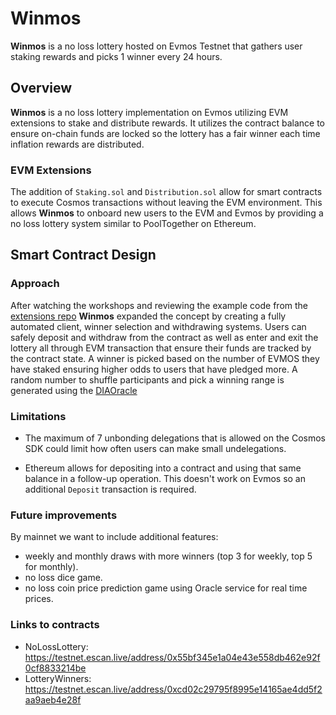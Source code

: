 
# Winmos

**Winmos** is a no loss lottery hosted on Evmos Testnet that gathers user staking rewards
and picks 1 winner every 24 hours.

## Overview

**Winmos** is a no loss lottery implementation on Evmos utilizing EVM extensions to stake 
and distribute rewards. It utilizes the contract balance to ensure on-chain funds are locked so
the lottery has a fair winner each time inflation rewards are distributed.

### EVM Extensions

The addition of `Staking.sol` and `Distribution.sol` allow for smart contracts to 
execute Cosmos transactions without leaving the EVM environment. This allows **Winmos** to
onboard new users to the EVM and Evmos by providing a no loss lottery system similar to
PoolTogether on Ethereum.

## Smart Contract Design

### Approach

After watching the workshops and reviewing the example code from the
[extensions repo](https://github.com/evmos/extensions/tree/main/examples/no-loss-lottery)
**Winmos** expanded the concept by creating a fully automated client, winner selection
and withdrawing systems. Users can safely deposit and withdraw from the contract as well as
enter and exit the lottery all through EVM transaction that ensure their funds are tracked
by the contract state. A winner is picked based on the number of EVMOS they have staked
ensuring higher odds to users that have pledged more. A random number to shuffle participants
and pick a winning range is generated using the 
[DIAOracle](https://docs.diadata.org/documentation/oracle-documentation/randomness-oracle)

### Limitations

- The maximum of 7 unbonding delegations that is allowed on the Cosmos SDK could limit
how often users can make small undelegations.

- Ethereum allows for depositing into a contract and using that same balance in a follow-up
operation. This doesn't work on Evmos so an additional `Deposit` transaction is required.

### Future improvements

By mainnet we want to include additional features:
- weekly and monthly draws with more winners (top 3 for weekly, top 5 for monthly).
- no loss dice game.
- no loss coin price prediction game using Oracle service for real time prices.

### Links to contracts

- NoLossLottery: https://testnet.escan.live/address/0x55bf345e1a04e43e558db462e92f0cf8833214be
- LotteryWinners: https://testnet.escan.live/address/0xcd02c29795f8995e14165ae4dd5f2aa9aeb4e28f